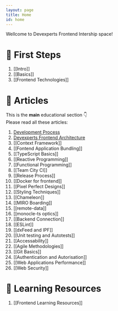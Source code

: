 ```yaml
---
layout: page
title: Home
id: home
---
```

Wellcome to Devexperts Frontend Intership space!

# 🚀 First Steps
1. [[Intro]]
2. [[Basics]]
3. [[Frontend Technologies]]

# 📙 Articles
This is the **main** educational section 👇  
Please read all these articles:
1. [Development Process](Development%20Process.md)
2. [Devexperts Frontend Architecture](Devexperts%20Frontend%20Architecture.md)
3. [[Context Framework]]
4. [[Fontend Application Bundling]]
5. [[TypeScript Basics]]
6. [[Reactive Programming]]
7. [[Functional Programming]]
8. [[Team City CI]]
9. [[Release Process]]
10. [[Docker for frontend]]
11. [[Pixel Perfect Designs]]
12. [[Styling Techniques]]
13. [[Chameleon]]
14. [[MIRO Boarding]]
15. [[remote-data]]
16. [[monocle-ts optics]]
17. [[Backend Connection]]
18. [[ESLint]]
19. [[dxFeed and IPF]]
20. [[Unit testing and Autotests]]
21. [[Accessability]]
22. [[Agile Methodologies]]
23. [[Git Basics]]
24. [[Authentication and Autorisation]]
25. [[Web Applications Performance]]
26. [[Web Security]]

# 🔗 Learning Resources
1. [[Frontend Learning Resources]]
